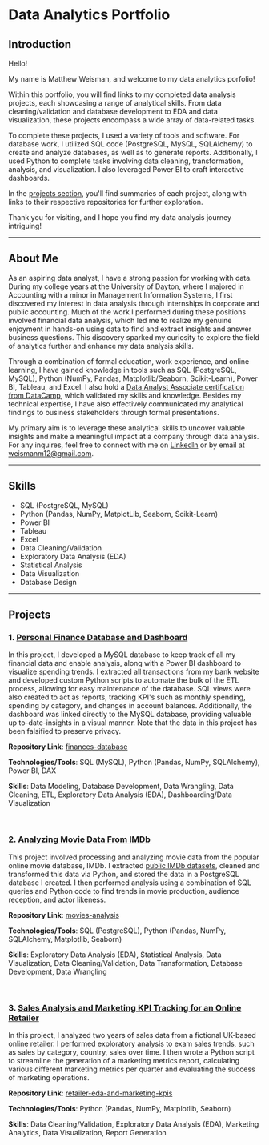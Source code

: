 # Data Analytics Portfolio

## Introduction

Hello!

My name is Matthew Weisman, and welcome to my data analytics porfolio!

Within this portfolio, you will find links to my completed data analysis projects, each showcasing a range of analytical skills. From data cleaning/validation and database development to EDA and data visualization, these projects encompass a wide array of data-related tasks.

To complete these projects, I used a variety of tools and software. For database work, I utilized SQL code (PostgreSQL, MySQL, SQLAlchemy) to create and analyze databases, as well as to generate reports. Additionally, I used Python to complete tasks involving data cleaning, transformation, analysis, and visualization. I also leveraged Power BI to craft interactive dashboards.

In the [projects section](#projects), you'll find summaries of each project, along with links to their respective repositories for further exploration.

Thank you for visiting, and I hope you find my data analysis journey intriguing!

---

## About Me

As an aspiring data analyst, I have a strong passion for working with data. During my college years at the University of Dayton, where I majored in Accounting with a minor in Management Information Systems, I first discovered my interest in data analysis through internships in corporate and public accounting. Much of the work I performed during these positions involved financial data analysis, which led me to realize my genuine enjoyment in hands-on using data to find and extract insights and answer business questions. This discovery sparked my curiosity to explore the field of analytics further and enhance my data analysis skills.

Through a combination of formal education, work experience, and online learning, I have gained knowledge in tools such as SQL (PostgreSQL, MySQL), Python (NumPy, Pandas, Matplotlib/Seaborn, Scikit-Learn), Power BI, Tableau, and Excel. I also hold a [Data Analyst Associate certification from DataCamp](https://app.datacamp.com/certification), which validated my skills and knowledge. Besides my technical expertise, I have also effectively communicated my analytical findings to business stakeholders through formal presentations. 

My primary aim is to leverage these analytical skills to uncover valuable insights and make a meaningful impact at a company through data analysis. For any inquires, feel free to connect with me on [LinkedIn](https://www.linkedin.com/in/weismanm) or by email at weismanm12@gmail.com.

---

## Skills

- SQL (PostgreSQL, MySQL)
- Python (Pandas, NumPy, MatplotLib, Seaborn, Scikit-Learn)
- Power BI
- Tableau
- Excel
- Data Cleaning/Validation
- Exploratory Data Analysis (EDA)
- Statistical Analysis
- Data Visualization
- Database Design

---

## Projects

### 1. [Personal Finance Database and Dashboard](https://github.com/weismanm12/finances-database)

In this project, I developed a MySQL database to keep track of all my financial data and enable analysis, along with a Power BI dashboard to visualize spending trends. I extracted all transactions from my bank website and developed custom Python scripts to automate the bulk of the ETL process, allowing for easy maintenance of the database. SQL views were also created to act as reports, tracking KPI's such as monthly spending, spending by category, and changes in account balances. Additionally, the dashboard was linked directly to the MySQL database, providing valuable up to-date-insights in a visual manner. Note that the data in this project has been falsified to preserve privacy.

**Repository Link**: [finances-database](https://github.com/weismanm12/finances-database)

**Technologies/Tools**:  SQL (MySQL), Python (Pandas, NumPy, SQLAlchemy), Power BI, DAX

**Skills**: Data Modeling, Database Development, Data Wrangling, Data Cleaning, ETL, Exploratory Data Analysis (EDA), Dashboarding/Data Visualization


<br> 


### 2. [Analyzing Movie Data From IMDb](https://github.com/weismanm12/movies-analysis)
This project involved processing and analyzing movie data from the popular online movie database, IMDb. I extracted [public IMDb datasets](https://developer.imdb.com/non-commercial-datasets/), cleaned and transformed this data via Python, and stored the data in a PostgreSQL database I created. I then performed analysis using a combination of SQL queries and Python code to find trends in movie production, audience reception, and actor likeness.

**Repository Link**: [movies-analysis](https://github.com/weismanm12/movies-analysis)

**Technologies/Tools**: SQL (PostgreSQL), Python (Pandas, NumPy, SQLAlchemy, Matplotlib, Seaborn)

**Skills**: Exploratory Data Analysis (EDA), Statistical Analysis, Data Visualization, Data Cleaning/Validation, Data Transformation, Database Development, Data Wrangling

<br>

### 3. [Sales Analysis and Marketing KPI Tracking for an Online Retailer](https://github.com/weismanm12/retailer-eda-and-marketing-kpis)

In this project, I analyzed two years of sales data from a fictional UK-based online retailer. I performed exploratory analysis to exam sales trends, such as sales by category, country, sales over time. I then wrote a Python script to streamline the generation of a marketing metrics report, calculating various different marketing metrics per quarter and evaluating the success of marketing operations.

**Repository Link**: [retailer-eda-and-marketing-kpis](https://github.com/weismanm12/retailer-eda-and-marketing-kpis)

**Technologies/Tools**: Python (Pandas, NumPy, Matplotlib, Seaborn)

**Skills**: Data Cleaning/Validation, Exploratory Data Analysis (EDA), Marketing Analytics, Data Visualization, Report Generation
